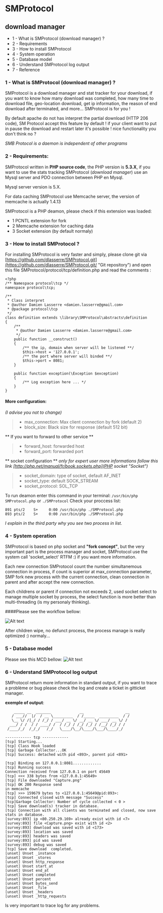 # SMProtocol
## download manager
-  1 - What is SMProtocol (download manager) ?
-  2 - Requirements 
-  3 - How to install SMProtocol
-  4 - System operation
-  5 - Database model
-  6 - Understand SMProtocol log output
-  7 - Reference

### 1 - What is SMProtocol (download manager) ?
SMProtocol is a download manager and stat tracker for your download, if you want to know how many download was completed, how many time to download file, geo-location download, get ip information, the reason of end download after terminated, and more... SMProtocol is for you !

By default apache do not has interpret the partial download (HTTP 206 code), SM Protocol accept this feature by default  ! if your client want to put in pause the download and restart later it's possible ! nice functionality you don't think no ?

*SMB Protocol is a daemon is independent of other programs*

### 2 - Requirements:

SMProtocol written in **PHP source code**, the PHP version is **5.3.X**, if you want to use the stats tracking SMProtocol (*download manager*) use an Mysql server and PDO connection between PHP en Mysql.

Mysql server version is 5.X.

For data caching SMProtocol use Memcache server, the version of memcache is  actually 1.4.13

SMProtocol is a PHP deamon, please check if this extension was loaded: 
 - 1 PCNTL extension for fork
 - 2 Memcache extension for caching data
 - 3 Socket extension (by default normaly)

### 3 - How to install SMProtocol ?

For installing SMProtocol is very faster and simply, please clone git via [https://github.com/dlasserre/SMProtocol.git](https://github.com/dlasserre/SMProtocol.git/ "Git repository") and open this file SMProtocol/protocol/tcp/definition.php and read the comments :
```
<?php
/** Namespace protocol\tcp */
namespace protocol\tcp;

/**
 * Class interpret
 * @author Damien Lasserre <damien.lasserre@gmail.com>
 * @package protocol\tcp
 */
class definition extends \library\SMProtocol\abstracts\definition
{
    /**
     * @author Damien Lasserre <damien.lasserre@gmail.com>
     */
    public function __construct()
    {
        /** the ip, domain when server will be listened **/
        $this->host = '127.0.0.1';
        /** the port where server will binded **/
        $this->port = 8081;
    }

    public function exception(\Exception $exception)
    {
        /** Log exception here ... */
    }
} 

```
#### More configuration:

*(I advise you not to change)*
>* max_connection: Max client connection by fork (default 2)
>* block_size: Black size for response (default 512 bit)

** If you want to forward to other service **
>* forward_host: forwarded host
>* forward_port: forwarded port

** socket configuration **
*only for expert user more informations follow this link [http://php.net/manual/fr/book.sockets.php](PHP socket "Socket")*
>* socket_domain: type of socket, default AF_INET
>* socket_type: default SOCK_STREAM
>* socket_protocol: SOL_TCP

To run deamon enter this command in your terminal: `` /usr/bin/php SMProtocol.php `` or `` ./SMProtocol ``
Check your proccess list: 
```
891 pts/2    S+     0:00 /usr/bin/php ./SMProtocol.php
893 pts/2    S+     0:00 /usr/bin/php ./SMProtocol.php

```
*I explain in the third party why you see two process in list.*

### 4 - System operation

SMProtocol is based on php socket and **"fork concept"**, but the very important part is the process manager and socket, SMProtocol use the system call 'socket_select' RTFM :) if you want more information.

Each new connection SMProtocol count the number simultanemous connection in process, if count is superior at max_connection parameter, SMP fork new process with the current connection, clean connection in parent and after accept the new connection.

Each childrens or parent if connection not exceeds 2, used socket select to manage multiple socket by process, the select function is more better than multi-threading (is my personaly thinking).

####Please see the workflow bellow:

![Alt text](http://img11.hostingpics.net/pics/305492UntitledDiagram.jpg "Workflow")

After children wipe, no defunct process, the process manage is really optimized :) normaly...

### 5 - Database model

Please see this MCD bellow:
![Alt text](http://img11.hostingpics.net/pics/440327diagram.png "MCD")

### 6 - Understand SMProtocol log output
SMProtocol return more information in standard output, if you want to trace a problème or bug please check the log and create a ticket in gitticket manager.

**exemple of output**: 
```
    _____ __  _______             __                   __
   / ___//  |/  / __ \_________  / /_____  _________  / /
   \__ \/ /|_/ / /_/ / ___/ __ \/ __/ __ \/ ___/ __ \/ /
  ___/ / /  / / ____/ /  / /_/ / /_/ /_/ / /__/ /_/ / /
 /____/_/  /_/_/   /_/   \____/\__/\____/\___/\____/_/

------------ tcp ------------
[tcp] Starting...
[tcp] Class Hook loaded
[tcp] Garbage Collector...OK
[tcp] Success: detached with pid <893>, parent pid <891>

[tcp] Binding on 127.0.0.1:8081.............
[tcp] Running success
Connection received from 127.0.0.1 on port 45649
[tcp] <<< 338 bytes from <127.0.0.1:45649>
[tcp] File downloaded "Capture.png" 
[tcp] OK 200 Response send
in memcache
[tcp] >>> 159679 bytes to <127.0.0.1:45649@pid:893>: 
[tcp] Connected closed with message "Success"
[tcp]Garbage Collector: Number of cycle collected < 0 >
[tcp] Save download(s) tracker in database.
[tcp] Connection with all clients was terminated and closed, now save stats in database.
[survey:893] ip <80.250.29.169> already exist with id <7>
[survey:893] file <Capture.png> exist with id <2>
[survey:893] download was saved with id <173>
[survey:893] location was saved
[survey:893] headers was saved
[survey:893] pid was saved
[survey:893] debug was saved
[tcp] Save download  completed.
[unset] Unset _instance
[unset] Unset _stores
[unset] Unset http_response
[unset] Unset start_at
[unset] Unset end_at
[unset] Unset completed
[unset] Unset percent
[unset] Unset bytes_send
[unset] Unset _file
[unset] Unset _headers
[unset] Unset _http_requests
```
Is very important to trace log for any problems.
